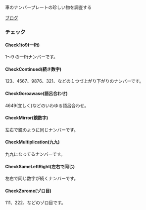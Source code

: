 
車のナンバープレートの珍しい物を調査する
 
 [ブログ](https://arcanum.hatenablog.com/entry/2022/02/03/153839)
 
### チェック

#### Check1to9(一桁)

1〜9 の一桁ナンバーです。

#### CheckContinued(続き数字)

123、4567、9876、321、などの１つづ上がり下がりのナンバーです。

#### CheckGoroawase(語呂合わせ)

4649(宜しく)などのいわゆる語呂合わせ。

#### CheckMirror(鏡数字)

左右で鏡のように同じナンバーです。

#### CheckMultiplication(九九)

九九になってるナンバーです。

#### CheckSameLeftRight(左右で同じ)

左右で同じ数字が続くナンバーです。

#### CheckZorome(ゾロ目)

111、222、などのゾロ目です。


